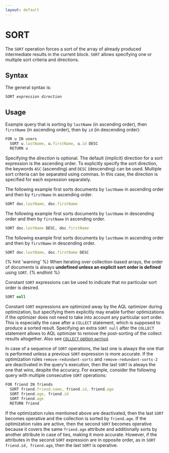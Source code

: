 ```yaml
---
layout: default
---
```


SORT
====

The `SORT` operation forces a sort of the array of already produced
intermediate results in the current block. `SORT` allows specifying one or
multiple sort criteria and directions.

Syntax
------

The general syntax is:

<pre><code>SORT <em>expression</em> <em>direction</em></code></pre>

Usage
-----

Example query that is sorting by `lastName` (in ascending order), then `firstName`
(in ascending order), then by `id` (in descending order):

```js
FOR u IN users
  SORT u.lastName, u.firstName, u.id DESC
  RETURN u
```

Specifying the *direction* is optional. The default (implicit) direction for a
sort expression is the ascending order. To explicitly specify the sort direction, 
the keywords `ASC` (ascending) and `DESC` (descending) can be used. Multiple sort
criteria can be separated using commas. In this case, the direction is specified
for each expression separately.

The following example first sorts documents by `lastName` in ascending order and
then by `firstName` in ascending order.

```js
SORT doc.lastName, doc.firstName
```

The following example first sorts documents by `lastName` in descending order
and then by `firstName` in ascending order.

```js
SORT doc.lastName DESC, doc.firstName
```

The following example first sorts documents by `lastName` in ascending order
and then by `firstName` in descending order.

```js
SORT doc.lastName, doc.firstName DESC
```

{% hint 'warning' %}
When iterating over collection-based arrays, the order of documents is
always **undefined unless an explicit sort order is defined** using `SORT`.
{% endhint %}

Constant `SORT` expressions can be used to indicate that no particular
sort order is desired.

```js
SORT null
```

Constant `SORT` expressions are optimized away by the AQL
optimizer during optimization, but specifying them explicitly may enable further
optimizations if the optimizer does not need to take into account any particular
sort order. This is especially the case after a `COLLECT` statement, which is 
supposed to produce a sorted result. Specifying an extra `SORT null` after the
`COLLECT` statement allows to AQL optimizer to remove the post-sorting of the
collect results altogether. Also see [`COLLECT` option `method`](operations-collect.html#method).

In case of a sequence of `SORT` operations, the last one is always the one
that is performed unless a previous `SORT` expression is more accurate.
If the optimization rules `remove-redundant-sorts` and `remove-redundant-sorts-2`
are deactivated in the query's execution, then the last `SORT` is always the one
that wins, despite the accuracy. For example, consider the following query with
multiple consecutive `SORT` operations:

```js
FOR friend IN friends
  SORT friend.friend.name, friend.id, friend.age 
  SORT friend.age, friend.id
  SORT friend.age
  RETURN friend
```

If the optimization rules mentioned above are deactivated, then the last `SORT`
becomes operative and the collection is sorted by `friend.age`. If the
optimization rules are active, then the second `SORT` becomes operative because
it covers the same `friend.age` attribute and additionally sorts by another
attribute in case of ties, making it more accurate. However, if the attributes
in the second `SORT` expression are in opposite order, as in
`SORT friend.id, friend.age`, then the last `SORT` is operative.
